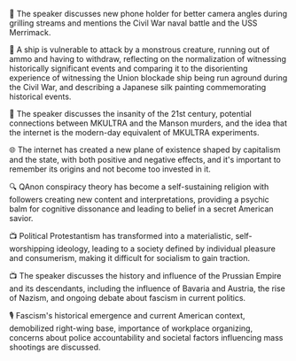 📱 The speaker discusses new phone holder for better camera angles during grilling streams and mentions the Civil War naval battle and the USS Merrimack.

🚢 A ship is vulnerable to attack by a monstrous creature, running out of ammo and having to withdraw, reflecting on the normalization of witnessing historically significant events and comparing it to the disorienting experience of witnessing the Union blockade ship being run aground during the Civil War, and describing a Japanese silk painting commemorating historical events.

🤯 The speaker discusses the insanity of the 21st century, potential connections between MKULTRA and the Manson murders, and the idea that the internet is the modern-day equivalent of MKULTRA experiments.

🌐 The internet has created a new plane of existence shaped by capitalism and the state, with both positive and negative effects, and it's important to remember its origins and not become too invested in it.

🔍 QAnon conspiracy theory has become a self-sustaining religion with followers creating new content and interpretations, providing a psychic balm for cognitive dissonance and leading to belief in a secret American savior.

📺 Political Protestantism has transformed into a materialistic, self-worshipping ideology, leading to a society defined by individual pleasure and consumerism, making it difficult for socialism to gain traction.

📺 The speaker discusses the history and influence of the Prussian Empire and its descendants, including the influence of Bavaria and Austria, the rise of Nazism, and ongoing debate about fascism in current politics.

🎙️ Fascism's historical emergence and current American context, demobilized right-wing base, importance of workplace organizing, concerns about police accountability and societal factors influencing mass shootings are discussed.

